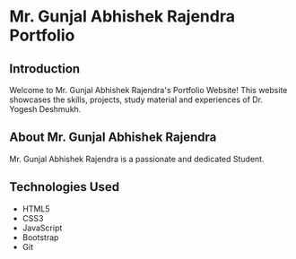 # Mr. Gunjal Abhishek Rajendra  Portfolio 

## Introduction

Welcome to Mr. Gunjal Abhishek Rajendra's Portfolio Website! This website showcases the skills, projects, study material and experiences of Dr. Yogesh Deshmukh.

## About Mr. Gunjal Abhishek Rajendra

Mr. Gunjal Abhishek Rajendra is a passionate and dedicated Student. 

## Technologies Used

- HTML5
- CSS3
- JavaScript
- Bootstrap
- Git
